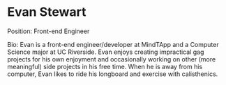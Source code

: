 # Evan Stewart
Position: Front-end Engineer

Bio:
Evan is a front-end engineer/developer at MindTApp and a Computer Science major at UC Riverside.
Evan enjoys creating impractical gag projects for his own enjoyment and occasionally working on other (more meaningful) side projects in his free time. 
When he is away from his computer, Evan likes to ride his longboard and exercise with calisthenics.
 
